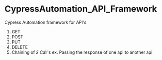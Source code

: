 # CypressAutomation_API_Framework
Cypress Automation framework for API's

1. GET
2. POST
3. PUT
4. DELETE
5. Chaining of 2 Call's 
   ex. Passing the response of one api to another api

